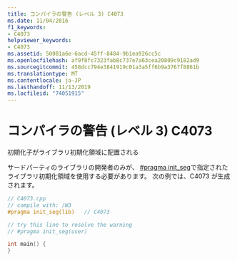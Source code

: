 ```yaml
---
title: コンパイラの警告 (レベル 3) C4073
ms.date: 11/04/2016
f1_keywords:
- C4073
helpviewer_keywords:
- C4073
ms.assetid: 50081a6e-6acd-45ff-8484-9b1ea926cc5c
ms.openlocfilehash: af9f8fc7323fab8c737e7a63cea20809c9182ad9
ms.sourcegitcommit: 458dcc794e3841919c01a3a5ff6b9a3767f8861b
ms.translationtype: MT
ms.contentlocale: ja-JP
ms.lasthandoff: 11/13/2019
ms.locfileid: "74051915"
---
```

# <a name="compiler-warning-level-3-c4073"></a>コンパイラの警告 (レベル 3) C4073

初期化子がライブラリ初期化領域に配置される

サードパーティのライブラリの開発者のみが、 [#pragma init_seg](../../preprocessor/init-seg.md)で指定されたライブラリ初期化領域を使用する必要があります。 次の例では、C4073 が生成されます。

```cpp
// C4073.cpp
// compile with: /W3
#pragma init_seg(lib)   // C4073

// try this line to resolve the warning
// #pragma init_seg(user)

int main() {
}
```
